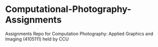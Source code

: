 # Computational-Photography-Assignments
Assignments Repo for Computation Photography: Applied Graphics and Imaging (4105111) held by CCU
